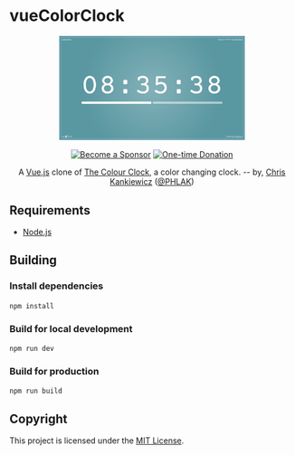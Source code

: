 vueColorClock
=============

<p align="center">
    <img src="screenshot.png" alt="vueColorClock" width="65%">
</p>

<p align="center">
    <a href="https://github.com/users/PHLAK/sponsorship"><img src="https://img.shields.io/badge/Become_a-Sponsor-cc4195.svg?style=for-the-badge" alt="Become a Sponsor"></a>
    <a href="https://paypal.me/ChrisKankiewicz"><img src="https://img.shields.io/badge/Make_a-Donation-006bb6.svg?style=for-the-badge" alt="One-time Donation"></a>
</p>

<p align="center">
    A <a href="https://vuejs.org">Vue.js</a> clone of <a href="http://www.thecolourclock.com">The Colour Clock</a>, a color changing clock.
    -- by, <a href="https://www.ChrisKankiewicz.com">Chris Kankiewicz</a> (<a href="https://twitter.com/PHLAK">@PHLAK</a>)
</p>

Requirements
------------

  - [Node.js](https://nodejs.org)

Building
--------

### Install dependencies

    npm install

### Build for local development

    npm run dev

### Build for production

    npm run build

Copyright
---------

This project is licensed under the [MIT License](https://github.com/PHLAK/vueColorClock/blob/master/LICENSE).
